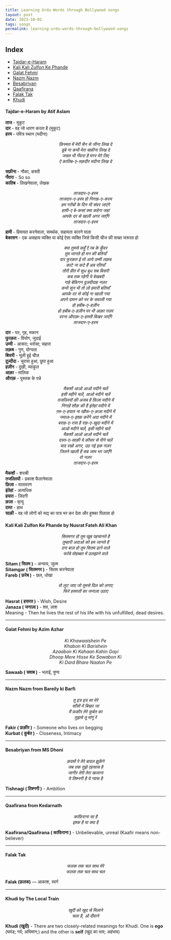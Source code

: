 ```yaml
---
title: Learning Urdu Words through Bollywood songs
layout: post
date: 2023-10-02
tags: songs
permalink: learning-urdu-words-through-bollywood-songs
---
```


## Index
* [Tajdar-e-Haram](#tajdaar)
* [Kali Kali Zulfon Ke Phande](#kali)
* [Galat Fehmi](#galat)
* [Nazm Nazm](#nazm)
* [Besabriyan](#besabriyan)
* [Qaafirana](#qaafirana)
* [Falak Tak](#falak)
* [Khudi](#khudi)

#### <a name="tajdaar"></a>Tajdar-e-Haram by Atif Aslam

**ताज** - मुकुट<br>
**दार** - वह जो धारण करता है (मुकुट)<br>
**हरम** - पवित्र स्थान (मदीना)

<p style="text-align: center;">
	<i>
		क़िस्मत में मेरी चैन से जीना लिख दे<br>
		डूबे ना कभी मेरा <span class="span-class-yellow">सफ़ीना</span> लिख दे<br>
		जन्नत भी <span class="span-class-yellow">गँवारा</span> है मगर मेरे लिए<br>
		ऐ <span class="span-class-yellow">कातिब</span>-ए-तक़दीर मदीना लिख दे<br>
	</i>
</p>

**सफ़ीना** - नौका, कश्ती<br>
**गँवारा** - So so<br>
**कातिब** - लिखनेवाला, लेखक

<p style="text-align: center;">
	<i>
		ताजदार-ए-हरम<br>
		ताजदार-ए-हरम हो निगाह-ए-करम<br>
		हम गरीबों के दिन भी संवर जाएंगे<br>
		<span class="span-class-yellow">हामी-ए</span> <span class="span-class-yellow">बे-कसां</span> क्या कहेगा जहां<br>
		आपके दर से खाली अगर जाएँगे<br>
		ताजदार-ए-हरम
	</i>
</p>

**हामी** - हिमायत करनेवाला, समर्थक, सहायता कारने वाला<br>
**बेकासन** - एक असहाय व्यक्ति या कोई ऐसा व्यक्ति जिसे किसी चीज की सख्त जरूरत हो

<p style="text-align: center;">
	<i>
		क्या तुमसे कहूँ ऐ रब के कुँवर<br>
		तुम जानते हो मन की बतियाँ<br>
		<span class="span-class-yellow">दार</span> <span class="span-class-yellow">फुरक़त</span> ई तो आये <span class="span-class-yellow">उम्मी</span> <span class="span-class-yellow">लक़ब</span><br>
		काटे ना कटे हैं अब रतियाँ<br>
		तोरी प्रीत में सुध बुध सब <span class="span-class-yellow">बिसरी</span><br>
		कब तक रहेगी ये बेखबरी<br>
		गाहे बेफ़िगन <span class="span-class-yellow">दुज़दीदाह</span> नज़र<br>
		कभी सुन भी तो लो हमारी बतियाँ<br>
		आपके दर से कोई ना खाली गया<br>
		अपने दामन को भर के सवाली गया<br>
		हो हबीब-ए-हज़ीन<br>
		हो हबीब-ए-<span class="span-class-yellow">हज़ीन</span> पर भी <span class="span-class-yellow">आक़ा</span> नज़र<br>
		वरना <span class="span-class-yellow">औराक़</span>-ए-हस्ती बिखर जाएँगे<br>
		ताजदार-ए-हरम
	</i>
</p>

**दार** - घर, गृह, मकान<br>
**फुरक़त** - वियोग, जुदाई<br>
**उम्मी** - आसरा; भरोसा; सहारा<br>
**लक़ब** - गुण, योग्यता<br>
**बिसरी** - भूली हुई चीज़<br>
**दुज़्दीदा** - चुराया हुआ, छुपा हुआ<br>
**हज़ीन** - दुखी, व्याकुल<br>
**आक़ा** - मालिक<br>
**औराक़** - पुस्तक के पन्ने

<p style="text-align: center;">
	<i>
		<span class="span-class-yellow">मैकशों</span> आओ आओ मदीने चलें<br>
		इसी महीने चलें, आओ मदीने चलें<br>
		<span class="span-class-yellow">तजल्लियों</span> की अजब है <span class="span-class-yellow">फ़िज़ा</span> मदीने में<br>
		निगाहें शौक़ की हैं <span class="span-class-yellow">इंतेहां</span> मदीने में<br>
		ग़म-ए-<span class="span-class-yellow">हयात</span> ना खौफ-ए-<span class="span-class-yellow">क़ज़ा</span> मदीने में<br>
		नमाज़-ए-इश्क़ करेंगे अदा मदीने में<br>
		बराह-ए-रास है राह-ए-खुदा मदीने में<br>
		आओ मदीने चलें, इसी महीने चलें<br>
		मैकशों आओ आओ मदीने चलें<br>
		<span class="span-class-yellow">दस्त</span>-ए-<span class="span-class-yellow">साक़ी</span> ये कौसर से पीने चलें<br>
		याद रखो अगर, उठ गई इक नज़र<br>
		जितने खाली हैं सब जाम भर जाएँगे<br>
		वो नज़र<br>
		ताजदार-ए-हरम
	</i>
</p>

**मैकशों** - शराबी<br>
**तजल्लियों** - प्रकाश फैलानेवाला<br>
**फ़िज़ा** - वातावरण<br>
**इंतेहां** - अत्यधिक<br>
**हयात** - ज़िंदगी<br>
**क़ज़ा** - मृत्यु<br>
**दस्त** - हाथ<br>
**साक़ी** - वह जो लोगों को मद्य का पात्र भर कर देता और हुक्का पिलाता हो

#### <a name="kali"></a>Kali Kali Zulfon Ke Phande by Nusrat Fateh Ali Khan

<p style="text-align: center;">
	<i>
		<span class="span-class-yellow">सितमगर</span> हो तुम खूब पहचानते है<br>
		तुम्हारी अदाओ को हम जानते है<br>
		दगा बाज़ हो तुम <span class="span-class-yellow">सितम</span> ढाने वाले<br>
		<span class="span-class-yellow">फरेबे</span> मोहब्बत में उलझाने वाले
	</i>
</p>

**Sitam ( सितम )** - अन्याय, जुल्म<br>
**Sitamgar ( सितमगर )** - सितम करनेवाला<br>
**Fareb ( फ़रेब )** - छल, धोखा

<p style="text-align: center;">
	<i>
		वो लुट जाए जो तुमसे दिल को लगाए <br>
		फिरे <span class="span-class-yellow">हसरतों</span> का <span class="span-class-yellow">जनाज़ा</span> उठाए 
	</i>
</p>

**Hasrat ( हसरत )** - Wish, Desire <br>
**Janaza ( जनाज़ा )** - शव, लाश<br>
Meaning - Then he lives the rest of his life with his unfulfilled, dead desires.<br>

<hr>

#### <a name="galat"></a>Galat Fehmi by Azim Azhar

<p style="text-align: center;">
	<i>
		Ki Khawaaishein Pe<br>
		Khabon Ki Barishein<br>
		Azaabon Ki Kahaan Kahin Gayi<br>
		Dhoop Mere Hisse Ke <span class="span-class-yellow">Sawabon</span> Ki<br>
		Ki Dard Bhare Naalon Pe
	</i>
</p>

**Sawaab ( सवाब )** - भलाई, पुण्य<br>

<hr>

#### <a name="nazm"></a>Nazm Nazm from Bareily ki Barfi

<p style="text-align: center;">
	<i>
		तू इत्र इत्र सा मेरे<br>
		साँसों में बिखर जा<br>
		मैं <span class="span-class-yellow">फ़कीर</span> तेरे <span class="span-class-yellow">कुर्बत</span> का<br>
		तुझसे तू मांगूं रे
	</i>
</p>

**Fakir ( फ़क़ीर )** - Someone who lives on begging<br>
**Kurbat ( कुर्बत )** - Closeness, Intimacy

<hr>

#### <a name="besabriyan"></a>Besabriyan from MS Dhoni

<p style="text-align: center;">
	<i>
		क़दमों पे तेरे बादल झुकेंगे<br>
		जब तक तुझे एहसास है<br>
		जागीर तेरी तेरा खजाना<br>
		ये <span class="span-class-yellow">तिश्नगी</span> है ये प्यास है
	</i>
</p>

**Tishnagi ( तिश्नगी )** - Ambition

<hr>

#### <a name="qaafirana"></a>Qaafirana from Kedarnath

<p style="text-align: center;">
	<i>
		<span class="span-class-yellow">काफ़िराना</span> सा है<br>
		इश्क है या क्या है<br>
	</i>
</p>

**Kaafirana/Qaafirana ( काफिराना )** - Unbelievable, unreal (Kaafir means non-believer)

<hr>

#### <a name="falak"></a>Falak Tak

<p style="text-align: center;">
	<i>
		<span class="span-class-yellow">फलक</span> तक चल साथ मेरे<br>
		<span class="span-class-yellow">फलक</span> तक चल साथ चल
	</i>
</p>

**Falak (फ़लक)** — आकाश, स्वर्ग

<hr>

#### <a name="khudi"></a>Khudi by The Local Train

<p style="text-align: center;">
	<i>
		<span class="span-class-yellow">खुदी</span> को खुद से मिलाने<br>
		चला है, ओ दीवाने
	</i>
</p>

**Khudi (खुदी)** - There are two closely-related meanings for Khudi. One is **ego** (घमंड; गर्व; अभिमान;) and the other is **self** (खुद का भाव; अहंभाव)
